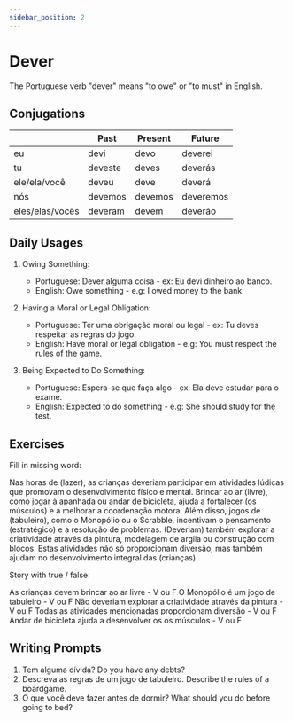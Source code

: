 ```yaml
---
sidebar_position: 2
---
```


# Dever

The Portuguese verb "dever" means "to owe" or "to must" in English.

## Conjugations

|                 | Past    | Present | Future    |
| --------------- | ------- | ------- | --------- |
| eu              | devi    | devo    | deverei   |
| tu              | deveste | deves   | deverás   |
| ele/ela/você    | deveu   | deve    | deverá    |
| nós             | devemos | devemos | deveremos |
| eles/elas/vocês | deveram | devem   | deverão   |

## Daily Usages

1. Owing Something:

   - Portuguese: Dever alguma coisa - ex: Eu devi dinheiro ao banco.
   - English: Owe something - e.g: I owed money to the bank.

2. Having a Moral or Legal Obligation:

   - Portuguese: Ter uma obrigação moral ou legal - ex: Tu deves respeitar as regras do jogo.
   - English: Have moral or legal obligation - e.g: You must respect the rules of the game.

3. Being Expected to Do Something:

   - Portuguese: Espera-se que faça algo - ex: Ela deve estudar para o exame.
   - English: Expected to do something - e.g: She should study for the test.

## Exercises

Fill in missing word:

Nas horas de (lazer), as crianças deveriam participar em atividades lúdicas que promovam o desenvolvimento físico e mental. Brincar ao ar (livre), como jogar à apanhada ou andar de bicicleta, ajuda a fortalecer (os músculos) e a melhorar a coordenação motora. Além disso, jogos de (tabuleiro), como o Monopólio ou o Scrabble, incentivam o pensamento (estratégico) e a resolução de problemas. (Deveriam) também explorar a criatividade através da pintura, modelagem de argila ou construção com blocos. Estas atividades não só proporcionam diversão, mas também ajudam no desenvolvimento integral das (crianças).

Story with true / false:

As crianças devem brincar ao ar livre - V ou F
O Monopólio é um jogo de tabuleiro - V ou F
Não deveriam explorar a criatividade através da pintura - V ou F
Todas as atividades mencionadas proporcionam diversão - V ou F
Andar de bicicleta ajuda a desenvolver os os músculos - V ou F

## Writing Prompts

1. Tem alguma dívida? Do you have any debts?
2. Descreva as regras de um jogo de tabuleiro. Describe the rules of a boardgame.
3. O que você deve fazer antes de dormir? What should you do before going to bed?
